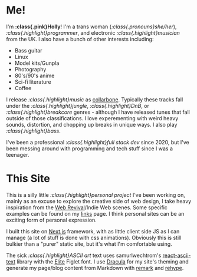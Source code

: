 # Me!

I'm **:class{.pink}Holly**! I'm a trans woman (*:class{.pronouns}she/her*),
*:class{.highlight}programmer*, and electronic *:class{.highlight}musician* from the UK. I also have
a bunch of other interests including:

- Bass guitar
- Linux
- Model kits/Gunpla
- Photography
- 80's/90's anime
- Sci-fi literature
- Coffee

I release *:class{.highlight}music* as [collarbone](/music). Typically these tracks fall under the
*:class{.highlight}jungle*, *:class{.highlight}DnB*, or *:class{.highlight}breakcore* genres -
although I have released tunes that fall outside of those classifications. I love experementing with
weird heavy sounds, distortion, and chopping up breaks in unique ways. I also play 
*:class{.highlight}bass*.

I've been a professional *:class{.highlight}full stack dev* since 2020, but I've been messing around
with programming and tech stuff since I was a teenager.

# This Site

This is a silly little *:class{.highlight}personal project* I've been working on, mainly as an
excuse to explore the creative side of web design, I take heavy inspiration from the 
[Web Revival](https://wiki.melonland.net/web_revival)/Indie Web scenes. Some specific examples
can be found on my [links](/links) page. I think personal sites can be an exciting form of personal
expression.

I built this site on [Next.js](https://nextjs.org/?uwu=true) framework, with as little client side
JS as I can manage (a lot of stuff is done with css animations). Obviously this is still bulkier
than a "purer" static site, but it's what I'm comfortable using.

The sick *:class{.highlight}ASCII art* text uses samurlwechtrom's
[react-ascii-text](https://github.com/samuelweckstrom/react-ascii-text) library with the
[Elite](https://github.com/xero/figlet-fonts/blob/master/Elite.flf) Figlet font. I use
[Dracula](https://draculatheme.com/) for my site's theming and generate my page/blog content from
Markdown with [remark](https://github.com/remarkjs/remark) and
[rehype](https://github.com/rehypejs/rehype).